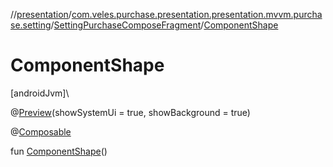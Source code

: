 //[presentation](../../../index.md)/[com.veles.purchase.presentation.presentation.mvvm.purchase.setting](../index.md)/[SettingPurchaseComposeFragment](index.md)/[ComponentShape](-component-shape.md)

# ComponentShape

[androidJvm]\

@[Preview](https://developer.android.com/reference/kotlin/androidx/compose/ui/tooling/preview/Preview.html)(showSystemUi = true, showBackground = true)

@[Composable](https://developer.android.com/reference/kotlin/androidx/compose/runtime/Composable.html)

fun [ComponentShape](-component-shape.md)()
